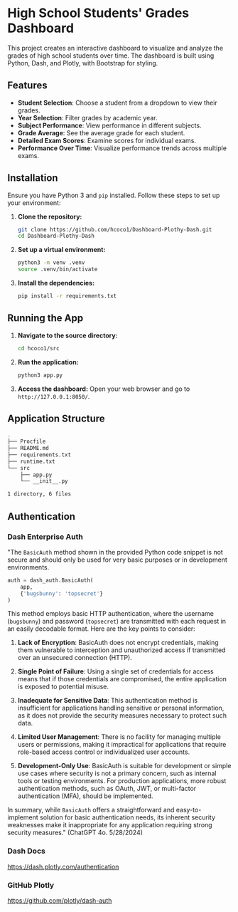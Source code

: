 # High School Students' Grades Dashboard

This project creates an interactive dashboard to visualize and analyze the grades of high school students over time. The dashboard is built using Python, Dash, and Plotly, with Bootstrap for styling.

## Features

- **Student Selection**: Choose a student from a dropdown to view their grades.
- **Year Selection**: Filter grades by academic year.
- **Subject Performance**: View performance in different subjects.
- **Grade Average**: See the average grade for each student.
- **Detailed Exam Scores**: Examine scores for individual exams.
- **Performance Over Time**: Visualize performance trends across multiple exams.

## Installation

Ensure you have Python 3 and `pip` installed. Follow these steps to set up your environment:

1. **Clone the repository:**
    ```sh
    git clone https://github.com/hcoco1/Dashboard-Plothy-Dash.git
    cd Dashboard-Plothy-Dash
    ```

2. **Set up a virtual environment:**
    ```sh
    python3 -m venv .venv
    source .venv/bin/activate
    ```

3. **Install the dependencies:**
    ```sh
    pip install -r requirements.txt
    ```

## Running the App

1. **Navigate to the source directory:**
    ```sh
    cd hcoco1/src
    ```

2. **Run the application:**
    ```sh
    python3 app.py
    ```

3. **Access the dashboard:**
   Open your web browser and go to `http://127.0.0.1:8050/`.

## Application Structure

```sh
.
├── Procfile
├── README.md
├── requirements.txt
├── runtime.txt
└── src
    ├── app.py
    └── __init__.py

1 directory, 6 files
```

## Authentication

### Dash Enterprise Auth

"The `BasicAuth` method shown in the provided Python code snippet is not secure and should only be used for very basic purposes or in development environments. 

```python
auth = dash_auth.BasicAuth(
    app,
    {'bugsbunny': 'topsecret'}
)
```

This method employs basic HTTP authentication, where the username (`bugsbunny`) and password (`topsecret`) are transmitted with each request in an easily decodable format. Here are the key points to consider:

1. **Lack of Encryption**: BasicAuth does not encrypt credentials, making them vulnerable to interception and unauthorized access if transmitted over an unsecured connection (HTTP).

2. **Single Point of Failure**: Using a single set of credentials for access means that if those credentials are compromised, the entire application is exposed to potential misuse.

3. **Inadequate for Sensitive Data**: This authentication method is insufficient for applications handling sensitive or personal information, as it does not provide the security measures necessary to protect such data.

4. **Limited User Management**: There is no facility for managing multiple users or permissions, making it impractical for applications that require role-based access control or individualized user accounts.

5. **Development-Only Use**: BasicAuth is suitable for development or simple use cases where security is not a primary concern, such as internal tools or testing environments. For production applications, more robust authentication methods, such as OAuth, JWT, or multi-factor authentication (MFA), should be implemented.

In summary, while `BasicAuth` offers a straightforward and easy-to-implement solution for basic authentication needs, its inherent security weaknesses make it inappropriate for any application requiring strong security measures."  (ChatGPT 4o. 5/28/2024)


### Dash Docs

https://dash.plotly.com/authentication

### GitHub Plotly

https://github.com/plotly/dash-auth
